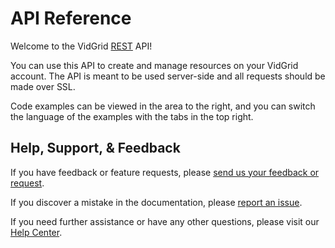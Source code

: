 # API Reference

Welcome to the VidGrid <a href="https://en.wikipedia.org/wiki/Representational_state_transfer" target="_blank">REST</a> API! 

You can use this API to create and manage resources on your VidGrid account. The API is meant to be used server-side and all requests should be made over SSL.

Code examples can be viewed in the area to the right, and you can switch the language of the examples with the tabs in the top right.

## Help, Support, & Feedback

If you have feedback or feature requests, please <a href="mailto:webmaster@vidgrid.com?subject=API Feedback" target="_blank">send us your feedback or request</a>.

If you discover a mistake in the documentation, please <a href="mailto:webmaster@vidgrid.com?subject=API Documentation Issue" target="_blank">report an issue</a>.

If you need further assistance or have any other questions, please visit our <a href="https://help.vidgrid.com" target="_blank">Help Center</a>.